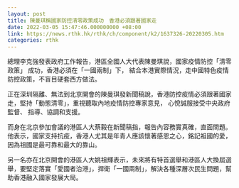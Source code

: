 ```yaml
---
layout: post
title: 陳曼琪稱國家防控清零政策成功　香港必須跟著國家走
date: 2022-03-05 15:47:46.000000000 +08:00
link: https://news.rthk.hk/rthk/ch/component/k2/1637326-20220305.htm
categories: rthk
---
```


總理李克強發表政府工作報告，港區全國人大代表陳曼琪說，國家疫情防控「清零政策」 成功，香港必須在「一國兩制」下， 結合本港實際情況，走中國特色疫情防控政策，不盲目硬套西方做法。 

正在深圳隔離、無法到北京開會的陳曼琪發新聞稿說，香港防控疫情必須跟著國家走，堅持「動態清零」，重視聽取內地疫情防控專家意見， 心悅誠服接受中央政府監督、 指導、協調和支援。

而身在北京參加會議的港區人大蔡毅在新聞稿指，報告內容務實真確，直面問題。他表示，國家支持抗疫，香港人尤其是年青人應該懷著感恩之心，銘記祖國的愛，因為祖國是最可靠和最大的靠山。

另一名亦在北京開會的港區人大姚祖輝表示，未來將有特首選舉和港區人大換屆選舉，要堅定落實「愛國者治港」，捍衛「一國兩制」，解決各種深層次民生問題，幫助香港融入國家發展大局。
